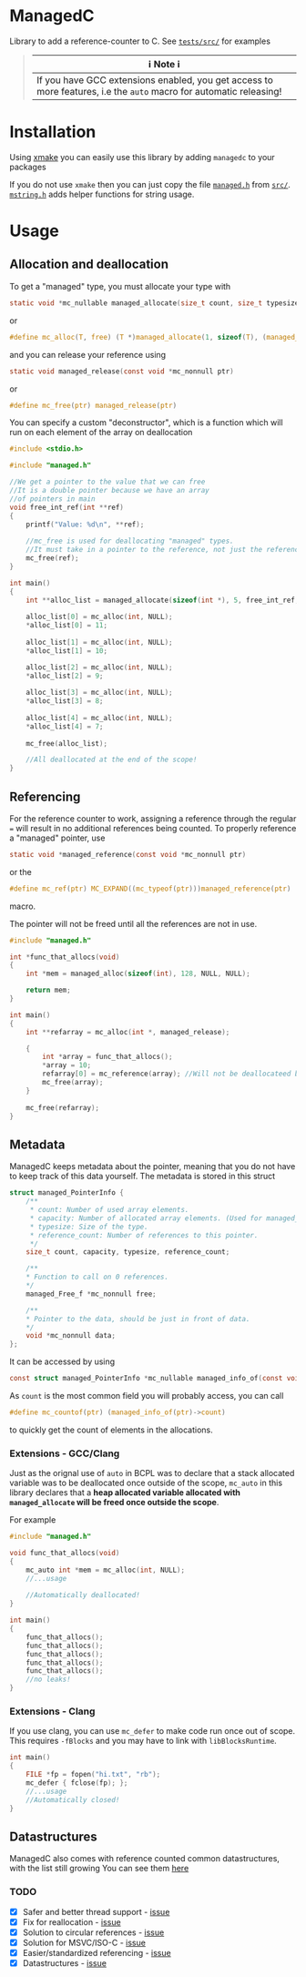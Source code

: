 # ManagedC

Library to add a reference-counter to C. See [`tests/src/`](tests/src) for examples

> |ℹ️ Note ℹ️        |
> |-----------------|
> | If you have GCC extensions enabled, you get access to more features, i.e the `auto` macro for automatic releasing! |    


# Installation

Using [xmake](https://xmake.io) you can easily use this library by adding `managedc` to your packages

If you do not use `xmake` then you can just copy the file [`managed.h`](src/managed.h) from [`src/`](src/). [`mstring.h`](src/managed/mstring.h) adds helper functions for string usage.

# Usage

## Allocation and deallocation


To get a "managed" type, you must allocate your type with 
```c
static void *mc_nullable managed_allocate(size_t count, size_t typesize, void (*mc_nullable)(void *mc_nonnull) free, const void *mc_nullable data)
````
or
```c
#define mc_alloc(T, free) (T *)managed_allocate(1, sizeof(T), (managed_Free_f *)free, NULL)
```

and you can release your reference using
```c
static void managed_release(const void *mc_nonnull ptr)
```
or
```c
#define mc_free(ptr) managed_release(ptr)
```

You can specify a custom "deconstructor", which is a function which will run on each element of the array on deallocation

```c
#include <stdio.h>

#include "managed.h"

//We get a pointer to the value that we can free
//It is a double pointer because we have an array 
//of pointers in main
void free_int_ref(int **ref)
{
    printf("Value: %d\n", **ref);
    
    //mc_free is used for deallocating "managed" types.
    //It must take in a pointer to the reference, not just the reference
    mc_free(ref);
}

int main()
{
    int **alloc_list = managed_allocate(sizeof(int *), 5, free_int_ref, NULL); 
    
    alloc_list[0] = mc_alloc(int, NULL);
    *alloc_list[0] = 11;
    
    alloc_list[1] = mc_alloc(int, NULL);
    *alloc_list[1] = 10;

    alloc_list[2] = mc_alloc(int, NULL);
    *alloc_list[2] = 9;
    
    alloc_list[3] = mc_alloc(int, NULL);
    *alloc_list[3] = 8;
    
    alloc_list[4] = mc_alloc(int, NULL);
    *alloc_list[4] = 7;
    
    mc_free(alloc_list);

    //All deallocated at the end of the scope!
}
```

## Referencing

For the reference counter to work, assigning a reference through the regular `=` will result in no additional references being counted. To properly reference a "managed" pointer, use
```c
static void *managed_reference(const void *mc_nonnull ptr)
```
or the
```c
#define mc_ref(ptr) MC_EXPAND((mc_typeof(ptr)))managed_reference(ptr)
```
macro.

The pointer will not be freed until all the references are not in use.

```c
#include "managed.h"

int *func_that_allocs(void)
{
    int *mem = managed_alloc(sizeof(int), 128, NULL, NULL);

    return mem;
}

int main()
{
    int **refarray = mc_alloc(int *, managed_release);

    {
        int *array = func_that_allocs();
        *array = 10;
        refarray[0] = mc_reference(array); //Will not be deallocateed because we got a reference
        mc_free(array);
	}
	
	mc_free(refarray);
}
```

## Metadata

ManagedC keeps metadata about the pointer, meaning that you do not have to keep track of this data yourself.
The metadata is stored in this struct
```c
struct managed_PointerInfo {
	/**
	 * count: Number of used array elements.
	 * capacity: Number of allocated array elements. (Used for managed_Vector)
	 * typesize: Size of the type.
	 * reference_count: Number of references to this pointer.
	 */
	size_t count, capacity, typesize, reference_count;

	/**
	* Function to call on 0 references.
	*/
	managed_Free_f *mc_nonnull free;

	/**
	* Pointer to the data, should be just in front of data.
	*/
	void *mc_nonnull data;
};
```
It can be accessed by using
```c
const struct managed_PointerInfo *mc_nullable managed_info_of(const void *mc_nonnull ptr)
```

As `count` is the most common field you will probably access, you can call
```c
#define mc_countof(ptr) (managed_info_of(ptr)->count)
```
to quickly get the count of elements in the allocations.

### Extensions - GCC/Clang

Just as the orignal use of `auto` in BCPL was to declare that a stack allocated variable was to be deallocated once outside of the scope, `mc_auto` in this library declares that a **heap allocated variable allocated with `managed_allocate` will be freed once outside the scope**.

For example

```c
#include "managed.h"

void func_that_allocs(void)
{
    mc_auto int *mem = mc_alloc(int, NULL);
    //...usage
   
    //Automatically deallocated!
}

int main()
{
    func_that_allocs();
    func_that_allocs();
    func_that_allocs();
    func_that_allocs();
    func_that_allocs();
    //no leaks!
}
```

### Extensions - Clang

If you use clang, you can use `mc_defer` to make code run once out of scope. This requires `-fBlocks` and you may have to link with `libBlocksRuntime`.
```c
int main()
{
    FILE *fp = fopen("hi.txt", "rb");
    mc_defer { fclose(fp); };
    //...usage
    //Automatically closed!
}
```

## Datastructures

ManagedC also comes with reference counted common datastructures, with the list still growing
You can see them [here](src/managed/)

### TODO
- [x] Safer and better thread support   - [issue](https://github.com/Frityet/ManagedC/issues/1)
- [X] Fix for reallocation              - [issue](https://github.com/Frityet/ManagedC/issues/3)
- [X] Solution to circular references   - [issue](https://github.com/Frityet/ManagedC/issues/2)
- [X] Solution for MSVC/ISO-C           - [issue](https://github.com/Frityet/ManagedC/issues/4)
- [X] Easier/standardized referencing   - [issue](https://github.com/Frityet/ManagedC/issues/5)
- [X] Datastructures                    - [issue](https://github.com/Frityet/ManagedC/issues/8)
